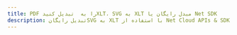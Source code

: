 ---title: PDF را به  تبدیل کنیدXLT، SVG به XLT مبدل رایگان یا Net SDKdescription: تبدیل رایگانSVG به XLT با استفاده از Net Cloud APIs & SDK همچنین اسناد PDF را در Cloud ایجاد، ویرایش و رندر کنید.---